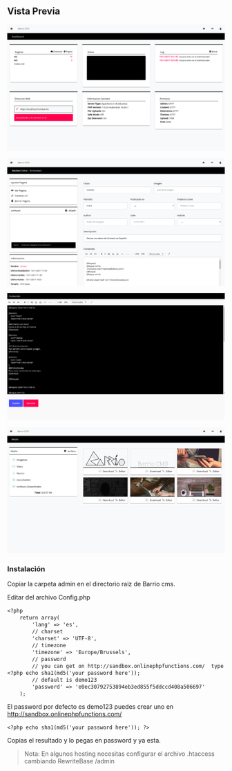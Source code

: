 ## Vista Previa


![Dashboard](backend-dashboard.png)

![Editar](backend-editar.png)

![Full](backend-editar-full.png)

![Ver Imagen](backend-ver-imagen.png)


### Instalación


Copiar la carpeta admin en el directorio raiz de Barrio cms.

Editar del archivo Config.php


    <?php
        return array(
            'lang' => 'es',
            // charset
            'charset' => 'UTF-8',
            // timezone
            'timezone' => 'Europe/Brussels',
            // password
            // you can get on http://sandbox.onlinephpfunctions.com/  type  <?php echo sha1(md5('your password here'));
            // default is demo123
            'password' => 'e0ec30792753894eb3ed855f5ddccd408a506697'
        );



El password por defecto es demo123 puedes crear uno en http://sandbox.onlinephpfunctions.com/


    <?php echo sha1(md5('your password here')); ?>


Copias el resultado y lo pegas en password y ya esta.


> Nota:  En algunos hosting necesitas configurar el archivo .htaccess cambiando RewriteBase /admin




